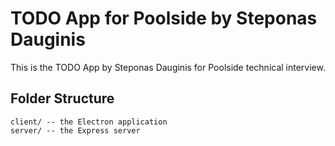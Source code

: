 # TODO App for Poolside by Steponas Dauginis

This is the TODO App by Steponas Dauginis for Poolside technical interview.

## Folder Structure

```
client/ -- the Electron application
server/ -- the Express server
```
